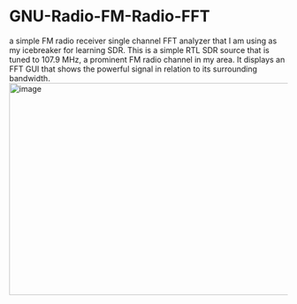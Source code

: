 # GNU-Radio-FM-Radio-FFT
a simple FM radio receiver single channel FFT analyzer that I am using as my icebreaker for learning SDR. This is a simple RTL SDR source that is tuned to 107.9 MHz, a prominent FM radio channel in my area. It displays an FFT GUI that shows the powerful signal in relation to its surrounding bandwidth. 
<img width="944" height="384" alt="image" src="https://github.com/user-attachments/assets/6b920e9c-41b5-4e47-b4aa-59866575ba09" />

